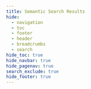 ```yaml
---
title: Semantic Search Results
hide:
  - navigation
  - toc
  - footer
  - header
  - breadcrumbs
  - search
hide_toc: true
hide_navbar: true
hide_pagenav: true
search_exclude: true
hide_footer: true
---
```


<div id="semantic-search-results">
  <!-- The search results will be injected here by JavaScript -->
</div>

<script>
document.addEventListener("DOMContentLoaded", function() {
  // Get the query parameter from the URL
  const urlParams = new URLSearchParams(window.location.search);
  const query = urlParams.get('q'); // Make sure this matches the name of the input field in your form

  if (query) {
    // Perform the semantic search here and inject the results into the page
    // For demonstration, let's just display the query
    document.getElementById('semantic-search-results').innerText = 'Search results for: ' + query;
  }
});
</script>
